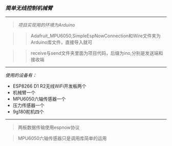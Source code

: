 ### ***简单无线控制机械臂***
***
> *​项目实现用的环境为Arduino*

> > Adafruit_MPU6050,SimpleEspNowConnection和Wire文件夹为Arduino库文件，直接导入就可

> > receive​与send文件夹里面为项目代码，后缀为ino,分别是​发送端和接收端
***
*使用的设备有：*  
* ESP8266 D1 R2无线WiFi开发板两个  
* 机械臂一个  
* MPU6050六轴传感器一个  
* 压力传感器一个  
* 9g180舵机四个 
***
> 两板数据传输使用espnow协议

>MPU6050六轴传感器只是调用库简单的运用
